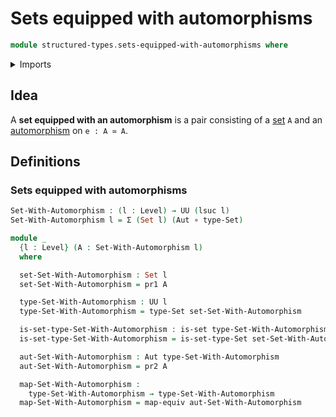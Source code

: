 # Sets equipped with automorphisms

```agda
module structured-types.sets-equipped-with-automorphisms where
```

<details><summary>Imports</summary>

```agda
open import foundation.automorphisms
open import foundation.dependent-pair-types
open import foundation.equivalences
open import foundation.function-types
open import foundation.sets
open import foundation.universe-levels
```

</details>

## Idea

A **set equipped with an automorphism** is a pair consisting of a
[set](foundation.sets.md) `A` and an [automorphism](foundation.automorphisms.md)
on `e : A ≃ A`.

## Definitions

### Sets equipped with automorphisms

```agda
Set-With-Automorphism : (l : Level) → UU (lsuc l)
Set-With-Automorphism l = Σ (Set l) (Aut ∘ type-Set)

module _
  {l : Level} (A : Set-With-Automorphism l)
  where

  set-Set-With-Automorphism : Set l
  set-Set-With-Automorphism = pr1 A

  type-Set-With-Automorphism : UU l
  type-Set-With-Automorphism = type-Set set-Set-With-Automorphism

  is-set-type-Set-With-Automorphism : is-set type-Set-With-Automorphism
  is-set-type-Set-With-Automorphism = is-set-type-Set set-Set-With-Automorphism

  aut-Set-With-Automorphism : Aut type-Set-With-Automorphism
  aut-Set-With-Automorphism = pr2 A

  map-Set-With-Automorphism :
    type-Set-With-Automorphism → type-Set-With-Automorphism
  map-Set-With-Automorphism = map-equiv aut-Set-With-Automorphism
```
